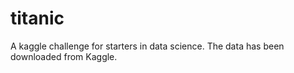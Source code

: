 # titanic
A kaggle challenge for starters in data science. The data has been downloaded from Kaggle.
